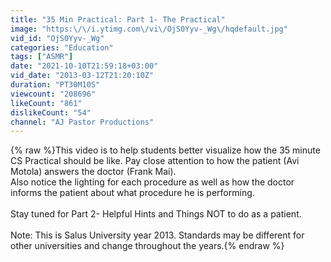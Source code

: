 ```yaml
---
title: "35 Min Practical: Part 1- The Practical"
image: "https:\/\/i.ytimg.com\/vi\/OjS0Yyv-_Wg\/hqdefault.jpg"
vid_id: "OjS0Yyv-_Wg"
categories: "Education"
tags: ["ASMR"]
date: "2021-10-10T21:59:18+03:00"
vid_date: "2013-03-12T21:20:10Z"
duration: "PT30M10S"
viewcount: "208696"
likeCount: "861"
dislikeCount: "54"
channel: "AJ Pastor Productions"
---
```

{% raw %}This video is to help students better visualize how the 35 minute CS Practical should be like.  Pay close attention to how the patient (Avi Motola) answers the doctor (Frank Mai).<br />Also notice the lighting for each procedure as well as how the doctor informs the patient about what procedure he is performing.<br /><br />Stay tuned for Part 2- Helpful Hints and Things NOT to do as a patient.<br /><br />Note: This is Salus University year 2013.  Standards may be different for other universities and change throughout the years.{% endraw %}
